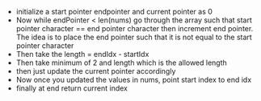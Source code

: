 - initialize a start pointer endpointer and current pointer as 0
- Now while endPointer < len(nums) go through the array such that start pointer character == end pointer character then increment end pointer. The idea is to place the end pointer such that it is not equal to the start pointer character
- Then take the length = endIdx - startIdx
- Then take minimum of 2 and length which is the allowed length
- then just update the current pointer accordingly
- Now once you updated the values in nums, point start index to end idx
- finally at end return current index 